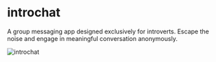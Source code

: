 # introchat

A group messaging app designed exclusively for introverts. Escape the noise and engage in meaningful conversation anonymously.

![introchat](https://github.com/Ahmodiyy/introchat/assets/61211517/ee3409c7-1262-46b5-8de9-0263a08b6c1d)
